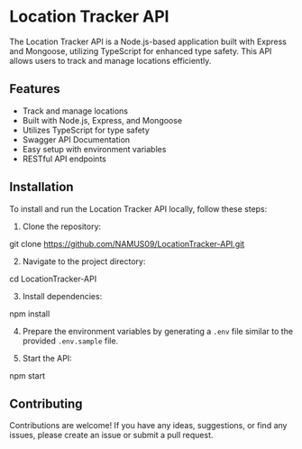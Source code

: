 # Location Tracker API

The Location Tracker API is a Node.js-based application built with Express and Mongoose, utilizing TypeScript for enhanced type safety. This API allows users to track and manage locations efficiently.

## Features

- Track and manage locations
- Built with Node.js, Express, and Mongoose
- Utilizes TypeScript for type safety
- Swagger API Documentation
- Easy setup with environment variables
- RESTful API endpoints

## Installation

To install and run the Location Tracker API locally, follow these steps:

1. Clone the repository:

git clone https://github.com/NAMUS09/LocationTracker-API.git

2. Navigate to the project directory:

cd LocationTracker-API

3. Install dependencies:

npm install

4. Prepare the environment variables by generating a `.env` file similar to the provided `.env.sample` file.

5. Start the API:

npm start

## Contributing

Contributions are welcome! If you have any ideas, suggestions, or find any issues, please create an issue or submit a pull request.
